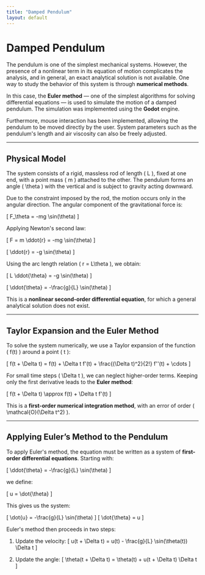 ```yaml
---
title: "Damped Pendulum"
layout: default
---
```


<!-- Enables MathJax -->
<script type="text/javascript" async
  src="https://cdn.jsdelivr.net/npm/mathjax@3/es5/tex-mml-chtml.js">
</script>

# Damped Pendulum

The pendulum is one of the simplest mechanical systems. However, the presence of a nonlinear term in its equation of motion complicates the analysis, and in general, an exact analytical solution is not available. One way to study the behavior of this system is through **numerical methods**.

In this case, the **Euler method** — one of the simplest algorithms for solving differential equations — is used to simulate the motion of a damped pendulum. The simulation was implemented using the **Godot** engine.

Furthermore, mouse interaction has been implemented, allowing the pendulum to be moved directly by the user. System parameters such as the pendulum's length and air viscosity can also be freely adjusted.

---

## Physical Model

The system consists of a rigid, massless rod of length \( L \), fixed at one end, with a point mass \( m \) attached to the other. The pendulum forms an angle \( \theta \) with the vertical and is subject to gravity acting downward.

Due to the constraint imposed by the rod, the motion occurs only in the angular direction. The angular component of the gravitational force is:

\[
F_\theta = -mg \sin(\theta)
\]

Applying Newton's second law:

\[
F = m \ddot{r} = -mg \sin(\theta)
\]

\[
\ddot{r} = -g \sin(\theta)
\]

Using the arc length relation \( r = L\theta \), we obtain:

\[
L \ddot{\theta} = -g \sin(\theta)
\]

\[
\ddot{\theta} = -\frac{g}{L} \sin(\theta)
\]

This is a **nonlinear second-order differential equation**, for which a general analytical solution does not exist.

---

## Taylor Expansion and the Euler Method

To solve the system numerically, we use a Taylor expansion of the function \( f(t) \) around a point \( t \):

\[
f(t + \Delta t) = f(t) + \Delta t f'(t) + \frac{(\Delta t)^2}{2!} f''(t) + \cdots
\]

For small time steps \( \Delta t \), we can neglect higher-order terms. Keeping only the first derivative leads to the **Euler method**:

\[
f(t + \Delta t) \approx f(t) + \Delta t f'(t)
\]

This is a **first-order numerical integration method**, with an error of order \( \mathcal{O}(\Delta t^2) \).

---

## Applying Euler’s Method to the Pendulum

To apply Euler's method, the equation must be written as a system of **first-order differential equations**. Starting with:

\[
\ddot{\theta} = -\frac{g}{L} \sin(\theta)
\]

we define:

\[
u = \dot{\theta}
\]

This gives us the system:

\[
\dot{u} = -\frac{g}{L} \sin(\theta)
\]
\[
\dot{\theta} = u
\]

Euler's method then proceeds in two steps:

1. Update the velocity:
   \[
   u(t + \Delta t) = u(t) - \frac{g}{L} \sin(\theta(t)) \Delta t
   \]

2. Update the angle:
   \[
   \theta(t + \Delta t) = \theta(t) + u(t + \Delta t) \Delta t
   \]





